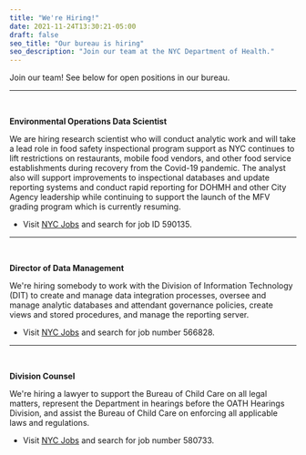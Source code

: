 ```yaml
---
title: "We're Hiring!"
date: 2021-11-24T13:30:21-05:00
draft: false
seo_title: "Our bureau is hiring"
seo_description: "Join our team at the NYC Department of Health."
---
```


Join our team! See below for open positions in our bureau.

---
<br>

**Environmental Operations Data Scientist**

We are hiring research scientist who will conduct analytic work and will take a lead role in food safety inspectional program support as NYC continues to lift restrictions on restaurants, mobile food vendors, and other food service establishments during recovery from the Covid-19 pandemic. The analyst also will support improvements to inspectional databases and update reporting systems and conduct rapid reporting for DOHMH and other City Agency leadership while continuing to support the launch of the MFV grading program which is currently resuming.
- Visit [NYC Jobs](https://www1.nyc.gov/jobs/index.page) and search for job ID 590135.

---
<br>

**Director of Data Management**

We're hiring somebody to work with the Division of Information Technology (DIT) to create and manage data integration processes, oversee and manage analytic databases and attendant governance policies, create views and stored procedures, and manage the reporting server. 
- Visit  [NYC Jobs](https://www1.nyc.gov/jobs/index.page) and search for job number 566828.

---
<br>

**Division Counsel**

We're hiring a lawyer to support the Bureau of Child Care on all legal matters, represent the Department in hearings before the OATH Hearings Division, and assist the Bureau of Child Care on enforcing all applicable laws and regulations. 
- Visit  [NYC Jobs](https://www1.nyc.gov/jobs/index.page) and search for job number 580733.

